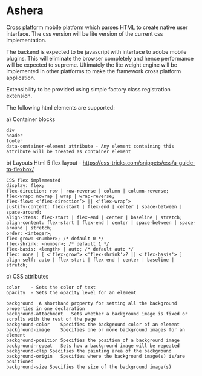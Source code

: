 # Ashera
Cross platform mobile platform which parses HTML to create native user interface. The css version will be lite version of the current css implementation. 

The backend is expected to be javascript with interface to adobe mobile plugins. This will eliminate the browser completely and hence performance will be expected to supreme. Ultimately the lite weight engine will be implemented in other platforms to make the framework cross platform application.

Extensibility to be provided using simple factory class registration extension.

The following html elements are supported:

a)  Container blocks

    div
    header
    footer
    data-container-element attribute - Any element containing this attribute will be treated as container element

b) Layouts
    Html 5 flex layout - https://css-tricks.com/snippets/css/a-guide-to-flexbox/
    
    CSS flex implemented
    display: flex;
    flex-direction: row | row-reverse | column | column-reverse;
    flex-wrap: nowrap | wrap | wrap-reverse;
    flex-flow: <‘flex-direction’> || <‘flex-wrap’>
    justify-content: flex-start | flex-end | center | space-between | space-around;
    align-items: flex-start | flex-end | center | baseline | stretch;
    align-content: flex-start | flex-end | center | space-between | space-around | stretch;
    order: <integer>;
    flex-grow: <number>; /* default 0 */
    flex-shrink: <number>; /* default 1 */
    flex-basis: <length> | auto; /* default auto */
    flex: none | [ <'flex-grow'> <'flex-shrink'>? || <'flex-basis'> ]
    align-self: auto | flex-start | flex-end | center | baseline | stretch;


c)  CSS attributes
    
    color	 - Sets the color of text                   
    opacity	 - Sets the opacity level for an element
    
    background	A shorthand property for setting all the background properties in one declaration
    background-attachment	Sets whether a background image is fixed or scrolls with the rest of the page
    background-color	Specifies the background color of an element
    background-image	Specifies one or more background images for an element
    background-position	Specifies the position of a background image
    background-repeat	Sets how a background image will be repeated
    background-clip	Specifies the painting area of the background
    background-origin	Specifies where the background image(s) is/are positioned
    background-size	Specifies the size of the background image(s)






